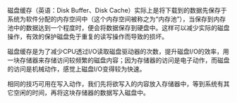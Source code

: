 磁盘缓存（英语：Disk Buffer、Disk Cache）实际上是将下载到的数据先保存于系统为软件分配的内存空间中（这个内存空间被称之为“内存池”），当保存到内存池中的数据达到一个程度时，便会将数据保存到硬盘中。这样可以减少实际的磁盘操作，有效的保护磁盘免于重复的读写操作而导致的损坏。

磁盘缓存是为了减少CPU透过I/O读取磁盘驱动器的次数，提升磁盘I/O的效率，用一块存储器来存储访问较频繁的磁盘内容；因为存储器的访问是电子动作，而磁盘的访问是机械动作，感觉上磁盘I/O变得较为快速。

相同的技巧可用在写入动作，我们先将欲写入的内容放入存储器中，等到系统有其它空闲的时间，再将这块存储器的数据写入磁盘中。